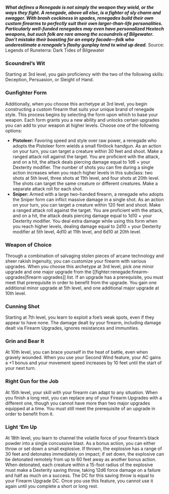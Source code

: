 ***What defines a Renegade is not simply the weapon they wield, or the ways they fight. A renegade, above all else, is a fighter of sly charm and swagger. With brash cockiness in spades, renegades build their own custom firearms to perfectly suit their own larger-than-life personalities. Particularly well-funded renegades may even have personalized Hextech weapons, but such folk are rare among the scoundrels of Bilgewater.***
***Don’t mistake their boasting for an empty facade—folk who underestimate a renegade’s flashy gunplay tend to wind up dead.***
Source: Legends of Runeterra: Dark Tides of Bilgewater
### Scoundrel’s Wit
Starting at 3rd level, you gain proficiency with the two of the following skills: Deception, Persuasion, or Sleight of Hand.
### Gunfighter Form
Additionally, when you choose this archetype at 3rd level, you begin constructing a custom firearm that suits your unique brand of renegade style. This process begins by selecting the form upon which to base your weapon. Each form grants you a new ability and unlocks certain upgrades you can add to your weapon at higher levels. Choose one of the following options:
* **Pistoleer:** Favoring speed and style over raw power, a renegade who adopts the Pistoleer form wields a small flintlock handgun. As an action on your turn, you can target a creature within 30 feet and shoot. Make a ranged attack roll against the target. You are proficient with the attack, and on a hit, the attack deals piercing damage equal to 1d6 + your Dexterity modifier. The number of shots you can fire during a single action increases when you reach higher levels in this subclass: two shots at 5th level, three shots at 11th level, and four shots at 20th level. The shots can target the same creature or different creatures. Make a separate attack roll for each shot.
* **Sniper:** Armed with a large two-handed firearm, a renegade who adopts the Sniper form can inflict massive damage in a single shot. As an action on your turn, you can target a creature within 120 feet and shoot. Make a ranged attack roll against the target. You are proficient with the attack, and on a hit, the attack deals piercing damage equal to 1d10 + your Dexterity modifier. You deal extra damage while using this form when you reach higher levels, dealing damage equal to 2d10 + your Dexterity modifier at 5th level, 4d10 at 11th level, and 6d10 at 20th level.
### Weapon of Choice
Through a combination of salvaging stolen pieces of arcane technology and sheer rakish ingenuity, you can customize your firearm with various upgrades. When you choose this archetype at 3rd level, pick one minor upgrade and one major upgrade from the [[fighter:renegade:firearm-upgrades|firearm upgrades]] list. If an upgrade has a prerequisite, you must meet that prerequisite in order to benefit from the upgrade.
You gain one additional minor upgrade at 5th level, and one additional major upgrade at 10th level.
### Cunning Shot
Starting at 7th level, you learn to exploit a foe’s weak spots, even if they appear to have none. The damage dealt by your firearm, including damage dealt via Firearm Upgrades, ignores resistances and immunities.
### Grin and Bear It
At 10th level, you can brace yourself in the heat of battle, even when gravely wounded. When you use your Second Wind feature, your AC gains a +1 bonus and your movement speed increases by 10 feet until the start of your next turn.
### Right Gun for the Job
At 15th level, your skill with your firearm can adapt to any situation. When you finish a long rest, you can replace any of your Firearm Upgrades with a different one, though you cannot have more than two major upgrades equipped at a time. You must still meet the prerequisite of an upgrade in order to benefit from it.
### Light ‘Em Up
At 18th level, you learn to channel the volatile force of your firearm’s black powder into a single concussive blast. As a bonus action, you can either throw or set down a small explosive. If thrown, the explosive has a range of 30 feet and detonates immediately on impact; if set down, the explosive can be detonated remotely from up to 60 feet away as another bonus action.
When detonated, each creature within a 15-foot radius of the explosive must make a Dexterity saving throw, taking 12d6 force damage on a failure and half as much on a success. The DC for this saving throw is equal to your Firearm Upgrade DC.
Once you use this feature, you cannot use it again until you complete a short or long rest.